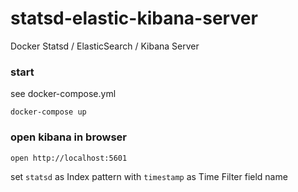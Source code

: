# statsd-elastic-kibana-server

Docker Statsd / ElasticSearch / Kibana Server

### start

see docker-compose.yml

```
docker-compose up
```

### open kibana in browser

```
open http://localhost:5601
```

set `statsd` as Index pattern with `timestamp` as Time Filter field name
